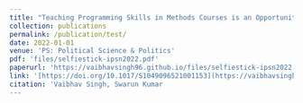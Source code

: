 ```yaml
---
title: "Teaching Programming Skills in Methods Courses is an Opportunity, not a Burden"
collection: publications
permalink: /publication/test/
date: 2022-01-01
venue: 'PS: Political Science & Politics'
pdf: 'files/selfiestick-ipsn2022.pdf'
paperurl: 'https://vaibhavsingh96.github.io/files/selfiestick-ipsn2022.pdf'
link: '[https://doi.org/10.1017/S1049096521001153](https://vaibhavsingh96.github.io/files/selfiestick-ipsn2022.pdf)'
citation: 'Vaibhav Singh, Swarun Kumar
---
```


